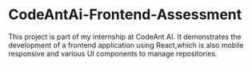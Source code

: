 # CodeAntAi-Frontend-Assessment
This project is part of my internship at CodeAnt AI. It demonstrates the development of a frontend application using React,which is also mobile responsive and various UI components to manage repositories.



